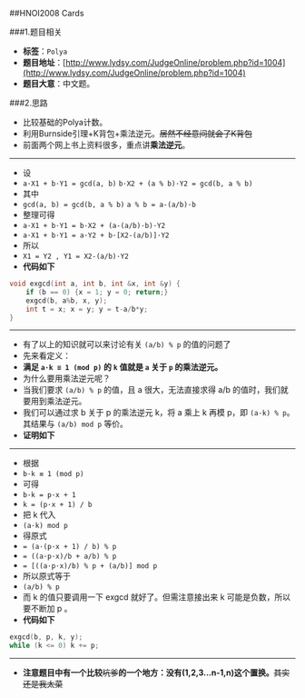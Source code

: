 ##HNOI2008 Cards

###1.题目相关
* **标签**：`Polya`
* **题目地址**：[http://www.lydsy.com/JudgeOnline/problem.php?id=1004](http://www.lydsy.com/JudgeOnline/problem.php?id=1004)
* **题目大意**：中文题。

###2.思路
* 比较基础的Polya计数。
* 利用Burnside引理+K背包+乘法逆元。~~居然不经意间就会了K背包~~
* 前面两个网上书上资料很多，重点讲**乘法逆元**。

---
* 设  
* `a·X1 + b·Y1 = gcd(a, b)` `b·X2 + (a % b)·Y2 = gcd(b, a % b)`  
* 其中  
* `gcd(a, b) = gcd(b, a % b)` `a % b = a-(a/b)·b`  
* 整理可得  
* `a·X1 + b·Y1 = b·X2 + (a-(a/b)·b)·Y2`  
* `a·X1 + b·Y1 = a·Y2 + b·[X2-(a/b)]·Y2`  
* 所以  
* `X1 = Y2 , Y1 = X2-(a/b)·Y2`  
* **代码如下**
```c++
void exgcd(int a, int b, int &x, int &y) {
	if (b == 0) {x = 1; y = 0; return;}
	exgcd(b, a%b, x, y);
	int t = x; x = y; y = t-a/b*y;
}
```

---
* 有了以上的知识就可以来讨论有关 `(a/b) % p` 的值的问题了
* 先来看定义：
* **满足 `a·k ≡ 1 (mod p)` 的 `k` 值就是 `a` 关于 `p` 的乘法逆元。**
* 为什么要用乘法逆元呢？
* 当我们要求 `(a/b) % p` 的值，且 a 很大，无法直接求得 a/b 的值时，我们就要用到乘法逆元。
* 我们可以通过求 b 关于 p 的乘法逆元 k，将 a 乘上 k 再模 p，即 `(a·k) % p`。其结果与 `(a/b) mod p` 等价。
* **证明如下**

---
* 根据  
* `b·k ≡ 1 (mod p)`  
* 可得  
* `b·k = p·x + 1`  
* `k = (p·x + 1) / b`  
* 把 k 代入  
* `(a·k) mod p`  
* 得原式  
* `= (a·(p·x + 1) / b) % p`  
* `= ((a·p·x)/b + a/b) % p`  
* `= [((a·p·x)/b) % p + (a/b)] mod p`  
* 所以原式等于  
* `(a/b) % p`  
* 而 k 的值只要调用一下 exgcd 就好了。但需注意接出来 k 可能是负数，所以要不断加 p 。
* **代码如下**
```c++
exgcd(b, p, k, y);
while (k <= 0) k += p;
```

---
* **注意题目中有一个比较**~~坑爹~~**的一个地方：没有(1,2,3...n-1,n)这个置换。**~~其实还是我太菜~~
